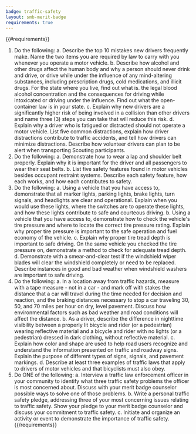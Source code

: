 ```yaml
---
badge: traffic-safety
layout: smb-merit-badge
requirements: true
---
```


{{#requirements}}
1. Do the following:
    a. Describe the top 10 mistakes new drivers frequently make. Name the two items you are required by law to carry with you whenever you operate a motor vehicle.
    b. Describe how alcohol and other drugs affect the human body and why a person should never drink and drive, or drive while under the influence of any mind-altering substances, including prescription drugs, cold medications, and illicit drugs. For the state where you live, find out what is. the legal blood alcohol concentration and the consequences for driving while intoxicated or driving under the influence. Find out what the open-container law is in your state.
    c. Explain why new drivers are a significantly higher risk of being involved in a collision than other drivers and name three (3) steps you can take that will reduce this risk.
    d. Explain why a driver who is fatigued or distracted should not operate a motor vehicle. List five common distractions, explain how driver distractions contribute to traffic accidents, and tell how drivers can minimize distractions. Describe how volunteer drivers can plan to be alert when transporting Scouting participants.
2. Do the following:
    a. Demonstrate how to wear a lap and shoulder belt properly. Explain why it is important for the driver and all passengers to wear their seat belts.
    b. List five safety features found in motor vehicles besides occupant restraint systems. Describe each safety feature, how each works, and how each contributes to safety.
3. Do the following:
    a. Using a vehicle that you have access to, demonstrate that all marker lights, parking lights, brake lights, turn signals, and headlights are clear and operational. Explain when you would use these lights, where the switches are to operate these lights, and how these lights contribute to safe and courteous driving.
    b. Using a vehicle that you have access to, demonstrate how to check the vehicle's tire pressure and where to locate the correct tire pressure rating. Explain why proper tire pressure is important to the safe operation and fuel economy of the vehicle.
    c. Explain why proper tire tread depth is important to safe driving. On the same vehicle you checked the tire pressure on, demonstrate a method to check for adequate tread depth.
    d. Demonstrate with a smear-and-clear test if the windshield wiper blades will clear the windshield completely or need to be replaced. Describe instances in good and bad weather when windshield washers are important to safe driving.
4. Do the following:
    a. In a location away from traffic hazards, measure with a tape measure - not in a car - and mark off with stakes the distance that a car will travel during the time needed for decision and reaction, and the braking distances necessary to stop a car traveling 30, 50, and 70 miles per hour on dry, level pavement. Discuss how environmental factors such as bad weather and road conditions will affect the distance.
    b. As a driver, describe the difference in nighttime visibility between a properly lit bicycle and rider (or a pedestrian) wearing reflective material and a bicycle and rider with no lights (or a pedestrian) dressed in dark clothing, without reflective material.
    c. Explain how color and shape are used to help road users recognize and understand the information presented on traffic and roadway signs. Explain the purpose of different types of signs, signals, and pavement markings.
    d. Describe at least three examples of traffic laws that apply to drivers of motor vehicles and that bicyclists must also obey.
5. Do ONE of the following:
    a. Interview a traffic law enforcement officer in your community to identify what three traffic safety problems the officer is most concerned about. Discuss with your merit badge counselor possible ways to solve one of those problems.
    b. Write a personal traffic safety pledge, addressing three of your most concerning issues relating to traffic safety. Show your pledge to your merit badge counselor and discuss your commitment to traffic safety.
    c. Initiate and organize an activity or event to demonstrate the importance of traffic safety.
{{/requirements}}
